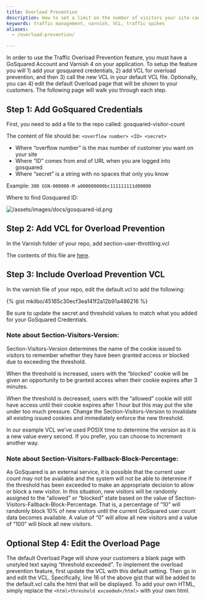 ```yaml
---
title: Overload Prevention
description: How to set a limit on the number of visitors your site can safely handle.
keywords: traffic management, varnish, VCL, traffic spikes
aliases:
  - /overload-prevention/

---
```


In order to use the Traffic Overload Prevention feature, you must have a GoSquared Account and Varnish 4 on your application. To setup the feature you will 1) add your gosquared credentials, 2) add VCL for overload prevention, and then 3) call the new VCL in your default VCL file. Optionally, you can 4) edit the default Overload page that will be shown to your customers. The following page will walk you through each step.

## Step 1: Add GoSquared Credentials

First, you need to add a file to the repo called:
gosquared-visitor-count

The content of file should be:
`<overflow number> <ID> <secret>`

* Where “overflow number” is the max number of customer you want on your site
* Where “ID” comes from end of URL when you are logged into gosquared
* Where “secret” is a string with no spaces that only you know

Example:
`300 GSN-000000-M a000000000bc111111111d00000`

Where to find Gosquared ID:

![/assets/images/docs/gosquared-id.png](/assets/images/docs/gosquared-id.png)

## Step 2: Add VCL for Overload Prevention

In the Varnish folder of your repo, add section-user-throttling.vcl

The contents of this file are [here](/assets/files/section-user-throttling.vcl).

## Step 3: Include Overload Prevention VCL

In the varnish file of your repo, edit the default.vcl to add the following:

{% gist mkilbo/45165c30ecf3ea141f2a12b91a486216 %}

Be sure to update the secret and threshold values to match what you added for your GoSquared Credentials.


### Note about Section-Visitors-Version:
Section-Visitors-Version determines the name of the cookie issued to visitors to remember whether they have been granted access or blocked due to exceeding the threshold.

When the threshold is increased, users with the “blocked” cookie will be given an opportunity to be granted access when their cookie expires after 3 minutes.

When the threshold is decreased, users with the “allowed” cookie will still have access until their cookie expires after 1 hour but this may put the site under too much pressure. Change the Section-Visitors-Version to invalidate all existing issued cookies and immediately enforce the new threshold.

In our example VCL we’ve used POSIX time to determine the version as it is a new value every second. If you prefer, you can choose to increment another way.


### Note about Section-Visitors-Fallback-Block-Percentage:
As GoSquared is an external service, it is possible that the current user count may not be available and the system will not be able to determine if the threshold has been exceeded to make an appropriate decision to allow or block a new visitor. In this situation, new visitors will be randomly assigned to the “allowed” or “blocked” state based on the value of Section-Visitors-Fallback-Block-Percentage. That is, a percentage of “10” will randomly block 10% of new visitors until the current GoSquared user count data becomes available. A value of “0” will allow all new visitors and a value of “100” will block all new visitors.

## Optional Step 4: Edit the Overload Page

The default Overload Page will show your customers a blank page with unstyled text saying “threshold exceeded”. To implement the overload prevention feature, first update the VCL with this default setting. Then go in and edit the VCL. Specifically, line 16 of the above gist that will be added to the default.vcl calls the html that will be displayed. To add your own HTML, simply replace the `<html>threshold exceeded</html>` with your own html.
